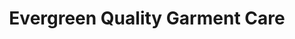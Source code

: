 ---
title: "Evergreen Quality Garment Care"
url: /markham/evergreen-quality-garment-care/
shop: laundry
---